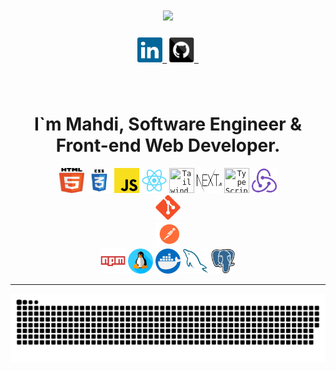 <h1 align="center">
  <a href="https://git.io/typing-svg">
    <img src="https://readme-typing-svg.herokuapp.com/?lines=Hello,+There!+👋;This+is+Mahdi+Tahmasbi;Nice+to+meet+you!&center=true&size=30">
  </a>
</h1>

<h5 align="center">
  <code><a href="https://www.linkedin.com/in/mahdi-tahmasbi-163282217/" title="LinkedIn Profile"><img width="40" height='40' src="images/linkedin.svg"> </a></code>
  <code><a href="https://github.com/mahdi-tahmasbii" title="GitHub Profile"><img width="40" height='40' src="images/github.svg"> </a></code>
  <!-- <code><a href="https://stackoverflow.com/users/16783910/mahdi-tahmasbi" title="Stack Overflow Profile"><img width="22" src="images/stackoverflow.svg"> Stack Overflow</a></code> -->
</h5>
<br>
<h1 align="center">
  I`m Mahdi, Software Engineer & Front-end Web Developer.
</h1>

<p align="center">
    <code><img title="HTML5" height="40" width='40' src="images/html5.svg"></code>
  <code><img title="CSS" height="40" width='40' src="images/css.svg"></code>
  <code><img title="Javascript" height="40" width='40' src="images/javascript.svg"></code>
    <code><img title="React.js" height="40" width='40' src="images/react-original.svg"></code>
<code><img title="Tailwind.css" height="40" width='40' src="https://upload.wikimedia.org/wikipedia/commons/d/d5/Tailwind_CSS_Logo.svg"></code>
<code><img title="Next.js" height="40" width='40' src="images/nextjs-2.svg"></code>
<code><img title="TypeScript" height="40" width='40' src="https://upload.wikimedia.org/wikipedia/commons/4/4c/Typescript_logo_2020.svg"></code>
<code><img title="Redux" height="40" width='40' src="images/redux.svg">
<code><img title="Git" height="40" width='40' src="images/git-original.svg"></code>
<code><img title="PostMan" height="40" width='40' src="images/postman.svg"></code>
</code><code><img title="Npm" height="40" width='40' src="images/npm.svg"></code>
<code><img title="Linux" height="40" width='40' src="images/linux.png"></code>
<code><img title="Docker" height="40" width='40' src="images/docker.png"></code>
<code><img title="MySQL" height="40" width='40' src="images/mysql.svg"></code>
<code><img title="PostgreSQL" height="40" width='40' src="images/postgresql.svg"></code>
</p>
<hr>

<!-- <p align="center">
<img align="center" alt="Stats" src="https://github-readme-stats.vercel.app/api?username=mahdi-tahmasbii&show_icons=true&theme=dark&hide=issues&hide_border=true&hide_title=true&count_private=true">
</p> -->

<!-- Snake game of GitHub Contributions https://github.com/marketplace/actions/generate-snake-game-from-github-contribution-grid -->

![github contribution grid snake animation](https://github.com/mahdi-tahmasbii/mahdi-tahmasbii/blob/output/github-contribution-grid-snake-dark.svg)
